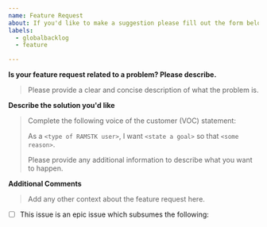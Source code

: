 ```yaml
---
name: Feature Request
about: If you'd like to make a suggestion please fill out the form below.
labels:
  - globalbacklog
  - feature

---
```


**Is your feature request related to a problem? Please describe.**

> Please provide a clear and concise description of what the problem is.

**Describe the solution you'd like**

> Complete the following voice of the customer (VOC) statement:
>
> As a `<type of RAMSTK user>`, I want `<state a goal>` so that `<some reason>`.
>
> Please provide any additional information to describe what you want to happen.

**Additional Comments**

> Add any other context about the feature request here.

- [ ] This issue is an epic issue which subsumes the following:
